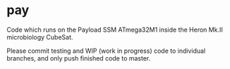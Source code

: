 # pay

Code which runs on the Payload SSM ATmega32M1 inside the Heron Mk.II
microbiology CubeSat.

Please commit testing and WIP (work in progress) code to individual branches, and only push finished code to master.
